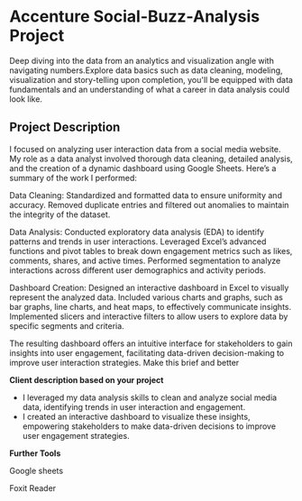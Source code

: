 # Accenture Social-Buzz-Analysis Project
Deep diving into the data from an analytics and visualization angle with navigating numbers.Explore data basics such as data cleaning, modeling, visualization and story-telling upon completion, you'll be equipped with data fundamentals and an understanding of what a career in data analysis could look like.
## Project Description                                                                                                                                                         
I focused on analyzing user interaction data from a social media website. My role as a data analyst involved thorough data cleaning, detailed analysis, and the creation of a dynamic dashboard using Google Sheets. Here’s a summary of the work I performed:

Data Cleaning:
Standardized and formatted data to ensure uniformity and accuracy. Removed duplicate entries and filtered out anomalies to maintain the integrity of the dataset.

Data Analysis:
Conducted exploratory data analysis (EDA) to identify patterns and trends in user interactions. Leveraged Excel’s advanced functions and pivot tables to break down engagement metrics such as likes, comments, shares, and active times. Performed segmentation to analyze interactions across different user demographics and activity periods.

Dashboard Creation:
Designed an interactive dashboard in Excel to visually represent the analyzed data. Included various charts and graphs, such as bar graphs, line charts, and heat maps, to effectively communicate insights. Implemented slicers and interactive filters to allow users to explore data by specific segments and criteria.

The resulting dashboard offers an intuitive interface for stakeholders to gain insights into user engagement, facilitating data-driven decision-making to improve user interaction strategies. Make this brief and better

**Client description based on your project**
 * I leveraged my data analysis skills to clean and analyze social media data, identifying trends in user interaction and engagement.
 * I created an interactive dashboard to visualize these insights, empowering stakeholders to make data-driven decisions to improve user engagement strategies.

**Further Tools**

   Google sheets
   
   Foxit  Reader
